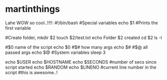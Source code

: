 # martinthings
Lahe
WOW so cool..!!!!:
#!/bin/bash
#Special variables
echo $1 #Prints the first variable

#Create folder, 
mkdir $2
touch $2/test.txt
echo Folder $2 created
cd $2
ls -l

#$0 name of the script
echo $0
#$# how many args
echo $#
#$@ all passed args
echo $@
#System variables
sleep 3

echo $USER
echo $HOSTNAME
echo $SECONDS #number of secs since script started
echo $RANDOM
echo $LINENO #current line number in the script
#this is awesome..!
